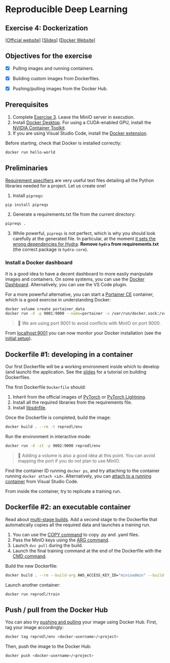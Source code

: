 # Reproducible Deep Learning
## Exercise 4: Dockerization
[[Official website](https://www.sscardapane.it/teaching/reproducibledl/)] [[Slides](https://docs.google.com/presentation/d/1r7SbbajL-UnYHOeY9fQ9YtoJdu9Q70U5M_11E68K1Rg/edit?usp=sharing)] [[Docker Website](http://dvc.org/)]

## Objectives for the exercise

- [x] Pulling images and running containers.
- [x] Building custom images from Dockerfiles.
- [x] Pushing/pulling images from the Docker Hub.


## Prerequisites

1. Complete [Exercise 3](https://github.com/sscardapane/reprodl2021/tree/exercise3_dvc). Leave the MinIO server in execution.
2. Install [Docker Desktop](https://docs.docker.com/get-docker/). For using a CUDA-enabled GPU, install the [NVIDIA Container Toolkit](https://github.com/NVIDIA/nvidia-docker).
3. If you are using Visual Studio Code, install the [Docker extension](https://code.visualstudio.com/docs/containers/overview).

Before starting, check that Docker is installed correctly:

```bash
docker run hello-world
```

## Preliminaries

[Requirement specifiers](https://pip.pypa.io/en/stable/cli/pip_install/#requirement-specifiers) are very useful text files detailing all the Python libraries needed for a project. Let us create one!

1. Install `pipreqs`:

```bash
pip install pipreqs
```

2. Generate a requirements.txt file from the current directory:

```bash
pipreqs .
```
3. While powerful, `pipreqs` is not perfect, which is why you should look carefully at the generated file. In particular, at the moment [it sets the wrong dependencies for Hydra](https://github.com/bndr/pipreqs/issues/244). __Remove `hydra` from requirements.txt__ (the correct package is `hydra-core`).

### Install a Docker dashboard

It is a good idea to have a decent dashboard to more easily manipulate images and containers. On some systems, you can use the [Docker Dashboard](https://docs.docker.com/desktop/dashboard/). Alternatively, you can use the VS Code plugin.

For a more powerful alternative, you can start a [Portainer CE](https://documentation.portainer.io/quickstart/) container, which is a good exercise in understanding Docker:

```bash
docker volume create portainer_data
docker run -d -p 9001:9000 --name=portainer -v /var/run/docker.sock:/var/run/docker.sock -v portainer_data:/data portainer/portainer-ce
```

> :speech_balloon: We are using port 9001 to avoid conflicts with MinIO on port 9000.

From [localhost:9001](http://localhost:9001) you can now monitor your Docker installation (see the [initial setup](https://documentation.portainer.io/v2.0/deploy/initial/)).

## Dockerfile \#1: developing in a container

Our first Dockerfile will be a working environment inside which to develop (and launch) the application. See the [slides](https://docs.google.com/presentation/d/1r7SbbajL-UnYHOeY9fQ9YtoJdu9Q70U5M_11E68K1Rg/edit?usp=sharing) for a tutorial on building Dockerfiles.

The first Dockerfile `Dockerfile` should:

1. Inherit from the official images of [PyTorch](https://hub.docker.com/r/pytorch/pytorch) or [PyTorch Lightning](https://hub.docker.com/r/pytorchlightning/pytorch_lightning).
2. Install all the required libraries from the requirements file.
3. Install [libsdnfile](https://packages.debian.org/sid/libsndfile1).

Once the Dockerfile is completed, build the image:

```bash
docker build . --rm -t reprodl/env
```

Run the environment in interactive mode:

```bash
docker run -d -it -p 9002:9000 reprodl/env
```
> :speech_balloon: Adding a volume is also a good idea at this point. You can avoid mapping the port if you do not plan to use MinIO.

Find the container ID running `docker ps`, and try attaching to the container running `docker attach <id>`. Alternatively, you can [attach to a running container](https://code.visualstudio.com/docs/remote/attach-container) from Visual Studio Code.

From inside the container, try to replicate a training run.

## Dockerfile \#2: an executable container

Read about [multi-stage builds](https://docs.docker.com/develop/develop-images/multistage-build/). Add a second stage to the Dockerfile that automatically copies all the required data and launches a training run.

1. You can use the [COPY command](https://docs.docker.com/engine/reference/builder/#copy) to copy .py and .yaml files.
2. Pass the MinIO keys using the [ARG command](https://docs.docker.com/engine/reference/builder/#arg).
3. Launch `dvc pull` during the build.
4. Launch the final training command at the end of the Dockerfile with the [CMD command](https://docs.docker.com/engine/reference/builder/#cmd).

Build the new Dockerfile:

```bash
docker build . --rm --build-arg AWS_ACCESS_KEY_ID="minioadmin" --build-arg AWS_SECRET_ACCESS_KEY="minioadmin" -t reprodl/train
```

Launch another container:

```bash
docker run reprodl/train
```


## Push / pull from the Docker Hub

You can also try [pushing and pulling](https://docs.docker.com/docker-hub/) your image using Docker Hub. First, tag your image accordingly:

```bash
docker tag reprodl/env <docker-username>/<project>
```

Then, push the image to the Docker Hub:

```bash
docker push <docker-username>/<project>
```


